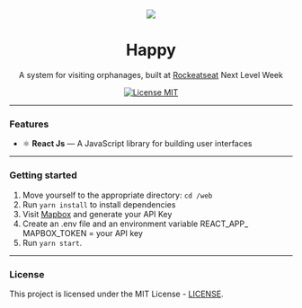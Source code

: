 <h1 align="center"><img src="https://img.shields.io/badge/-WEB-29b6d1?style=flat-square"><h1>

<h1 align="center">
    Happy 
</h1>
<p align="center">A system for visiting orphanages, built at <a href="https://nextlevelweek.com/inscricao/3" target="_blank">Rockeatseat</a> Next Level Week</p>

<p align="center">
  <a href="https://opensource.org/licenses/MIT">
    <img src="https://img.shields.io/badge/License-MIT-blue.svg" alt="License MIT">
  </a>
</p>
<hr>

### Features

- ⚛️ **React Js** — A JavaScript library for building user interfaces

<hr>

### Getting started

1. Move yourself to the appropriate directory: `cd /web`<br />
2. Run `yarn install` to install dependencies<br />
3. Visit [Mapbox](https://account.mapbox.com/) and generate your API Key <br/>
4. Create an .env file and an environment variable REACT_APP_ MAPBOX_TOKEN = your API key
5. Run `yarn start`.
<hr>

### License 

This project is licensed under the MIT License - [LICENSE](https://opensource.org/licenses/MIT).
